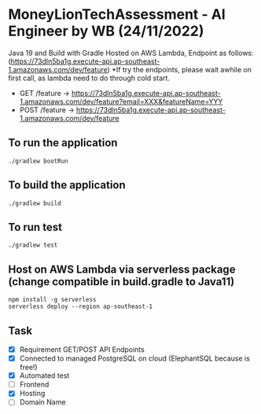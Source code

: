 # MoneyLionTechAssessment - AI Engineer by WB (24/11/2022)

Java 19 and Build with Gradle
Hosted on AWS Lambda, Endpoint as follows: (https://73dln5ba1g.execute-api.ap-southeast-1.amazonaws.com/dev/feature)
*If try the endpoints, please wait awhile on first call, as lambda need to do through cold start.
 - GET /feature -> https://73dln5ba1g.execute-api.ap-southeast-1.amazonaws.com/dev/feature?email=XXX&featureName=YYY
 - POST /feature -> https://73dln5ba1g.execute-api.ap-southeast-1.amazonaws.com/dev/feature

## To run the application

```
./gradlew bootRun
```

## To build the application

```
./gradlew build
```

## To run test

```
./gradlew test
```

## Host on AWS Lambda via serverless package (change compatible in build.gradle to Java11)

```
npm install -g serverless
serverless deploy --region ap-southeast-1
```

## Task

- [x] Requirement GET/POST API Endpoints
- [x] Connected to managed PostgreSQL on cloud (ElephantSQL because is free!) 
- [x] Automated test
- [ ] Frontend
- [x] Hosting
- [ ] Domain Name